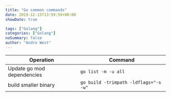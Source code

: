```yaml
---
title: "Go common commands"
date: 2019-12-15T13:59:59+08:00
showDate: true

tags: ["Golang"]
categories: ["Golang"]
noSummary: false
author: "Andro West"
---
```

|Operation|Command|
|----|----|
|Update go mod dependencies|`go list -m -u all`|
|build smaller binary|`go build -trimpath -ldflags="-s -w"`|